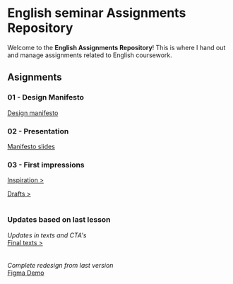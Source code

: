 # English seminar Assignments Repository

Welcome to the **English Assignments Repository**! This is where I hand out and manage assignments related to English coursework.
## Asignments

### 01 - Design Manifesto
[Design manifesto](01_design_manifesto/My_manifesto.md)

### 02 - Presentation
[Manifesto slides](01_design_manifesto/Presentation/01.md)

### 03 - First impressions
[Inspiration >](02-first-impressions/Inspo.md)

[Drafts >](02-first-impressions/Index.md) 
<br>
<br>

### Updates based on last lesson
*Updates in texts and CTA's* <br>
[Final texts >](02-first-impressions/Final_texts.md)
<br>
<br>
<br>
*Complete redesign from last version* <br>
[Figma Demo](https://www.figma.com/proto/DFEWDMyKjJfwbwaumcQDOy/Portfolio?page-id=188%3A380&node-id=188-381&p=f&viewport=718%2C183%2C0.28&t=jy1GzbKm5gPkorfR-1&scaling=scale-down-width&content-scaling=fixed&starting-point-node-id=188%3A381&hide-ui=1)
